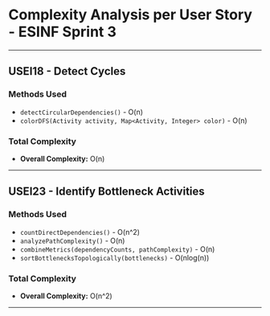 # Complexity Analysis per User Story - ESINF Sprint 3

---------------------------

## USEI18 - Detect Cycles

### Methods Used

- `detectCircularDependencies()` - O(n)
- `colorDFS(Activity activity, Map<Activity, Integer> color)` - O(n)

### Total Complexity

- **Overall Complexity:** O(n)

---------------------------

## USEI23 - Identify Bottleneck Activities

### Methods Used

- `countDirectDependencies()` - O(n^2)
- `analyzePathComplexity()` - O(n)
- `combineMetrics(dependencyCounts, pathComplexity)` - O(n)
- `sortBottlenecksTopologically(bottlenecks)` - O(nlog(n))

### Total Complexity

- **Overall Complexity:** O(n^2)

---------------------------

